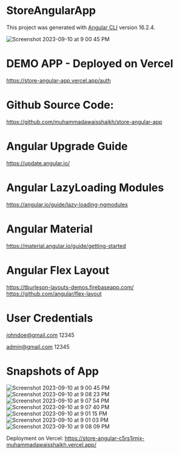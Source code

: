 # StoreAngularApp

This project was generated with [Angular CLI](https://github.com/angular/angular-cli) version 16.2.4.

![Screenshot 2023-09-10 at 9 00 45 PM](https://github.com/muhammadawaisshaikh/store-angular-app/assets/24633059/de801232-e242-4ba9-9db3-0b31c0a7d681)


# DEMO APP - Deployed on Vercel
https://store-angular-app.vercel.app/auth

# Github Source Code:
https://github.com/muhammadawaisshaikh/store-angular-app

# Angular Upgrade Guide 
https://update.angular.io/

# Angular LazyLoading Modules
https://angular.io/guide/lazy-loading-ngmodules

# Angular Material
https://material.angular.io/guide/getting-started

# Angular Flex Layout 
https://tburleson-layouts-demos.firebaseapp.com/
https://github.com/angular/flex-layout

# User Credentials

johndoe@gmail.com
12345

admin@gmail.com
12345

# Snapshots of App

![Screenshot 2023-09-10 at 9 00 45 PM](https://github.com/muhammadawaisshaikh/store-angular-app/assets/24633059/78f13fd8-dc24-409a-8c5d-87eb7560c556)
![Screenshot 2023-09-10 at 9 08 23 PM](https://github.com/muhammadawaisshaikh/store-angular-app/assets/24633059/3ccccd88-5977-455a-8c6b-693e7f8ebf30)
![Screenshot 2023-09-10 at 9 07 54 PM](https://github.com/muhammadawaisshaikh/store-angular-app/assets/24633059/85893998-8c5a-4288-8950-59e65e3b3ef6)
![Screenshot 2023-09-10 at 9 07 40 PM](https://github.com/muhammadawaisshaikh/store-angular-app/assets/24633059/6d93dd69-27b7-4f80-8c73-78a48cc51a46)
![Screenshot 2023-09-10 at 9 01 15 PM](https://github.com/muhammadawaisshaikh/store-angular-app/assets/24633059/625adf8a-03f2-4361-b61c-2b3a1846a262)
![Screenshot 2023-09-10 at 9 01 03 PM](https://github.com/muhammadawaisshaikh/store-angular-app/assets/24633059/e033c3f4-053e-4fbc-8067-c7d812a85c6b)
![Screenshot 2023-09-10 at 9 08 09 PM](https://github.com/muhammadawaisshaikh/store-angular-app/assets/24633059/ec995c2c-196a-461f-96e6-afaa360d3d2b)

Deployment on Vercel:
https://store-angular-c5rs1jmjx-muhammadawaisshaikh.vercel.app/




